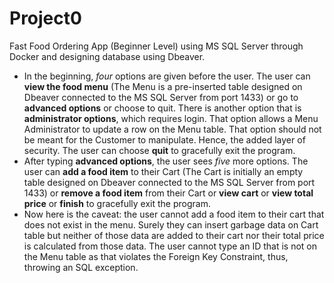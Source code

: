 # <h1> Project0 </h1>
<p>Fast Food Ordering App (Beginner Level) using MS SQL Server through Docker and designing database using Dbeaver.</p>
<ul>
<li> In the beginning, <em>four</em> options are given before the user. The user can  <b>view the food menu</b> (The Menu is a pre-inserted table designed on Dbeaver connected to the MS SQL Server from port 1433) or go to <b>advanced options</b> or choose to quit. There is another option that is <b>administrator options</b>, which requires login. That option allows a Menu Administrator to update a row on the Menu table. That option should not be meant for the Customer to manipulate. Hence, the added layer of security. The user can choose <b>quit</b> to gracefully exit the program.</li> 
<li> After typing <b>advanced options</b>, the user sees <em>five</em> more options. The user can <b>add a food item</b> to their Cart (The Cart is initially an empty table designed on Dbeaver connected to the MS SQL Server from port 1433) or <b>remove a food item</b> from their Cart or <b>view cart</b> or <b>view total price</b> or <b>finish</b> to gracefully exit the program.</li>
<li>Now here is the caveat: the user cannot add a food item to their cart that does not exist in the menu. Surely they can insert garbage data on Cart table but neither of those data are added to their cart nor their total price is calculated from those data. The user cannot type an ID that is not on the Menu table as that violates the Foreign Key Constraint, thus, throwing an SQL exception.</li>
</ul>
